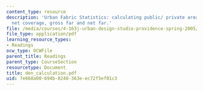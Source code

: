 ```yaml
---
content_type: resource
description: 'Urban Fabric Statistics: calculating public/ private area, gross coverage,
  net coverage, gross far and net far.'
file: /media/courses/4-163j-urban-design-studio-providence-spring-2005/7e668a00694b8248363eec72f5ef01c3_den_calculation.pdf
file_type: application/pdf
learning_resource_types:
- Readings
ocw_type: OCWFile
parent_title: Readings
parent_type: CourseSection
resourcetype: Document
title: den_calculation.pdf
uid: 7e668a00-694b-8248-363e-ec72f5ef01c3
---
```

